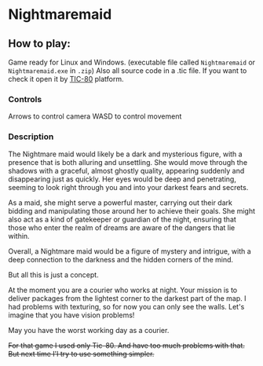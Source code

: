 # Nightmaremaid

## How to play:

Game ready for Linux and Windows. (executable file called `Nightmaremaid` or `Nightmaremaid.exe` in `.zip`) Also all source code in a .tic file. If you want to check it open it by [TIC-80](https://tic80.com/) platform.

### Controls

Arrows to control camera
WASD to control movement

### Description

The Nightmare maid would likely be a dark and mysterious figure, with a presence that is both alluring and unsettling. She would move through the shadows with a graceful, almost ghostly quality, appearing suddenly and disappearing just as quickly. Her eyes would be deep and penetrating, seeming to look right through you and into your darkest fears and secrets.

As a maid, she might serve a powerful master, carrying out their dark bidding and manipulating those around her to achieve their goals. She might also act as a kind of gatekeeper or guardian of the night, ensuring that those who enter the realm of dreams are aware of the dangers that lie within.

Overall, a Nightmare maid would be a figure of mystery and intrigue, with a deep connection to the darkness and the hidden corners of the mind.

But all this is just a concept.

At the moment you are a courier who works at night. Your mission is to deliver packages from the lightest corner to the darkest part of the map. I had problems with texturing, so for now you can only see the walls. Let's imagine that you have vision problems!

May you have the worst working day as a courier.

~~For that game I used only Tic-80. And have too much problems with that. But next time I'l try to use something simpler.~~


